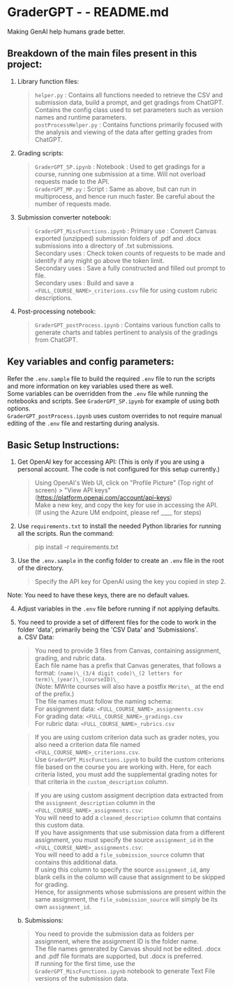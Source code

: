 # GraderGPT - - README.md

Making GenAI help humans grade better.

## Breakdown of the main files present in this project:
1. Library function files:
   > `helper.py` : Contains all functions needed to retrieve the CSV and submission data, build a prompt, and get gradings from ChatGPT.  
                   Contains the config class used to set parameters such as version names and runtime parameters.  
   > `postProcessHelper.py` : Contains functions primarily focused with the analysis and viewing of the data after getting grades from ChatGPT.  

2. Grading scripts:
   > `GraderGPT_SP.ipynb` : Notebook : Used to get gradings for a course, running one submission at a time. Will not overload requests made to the API.  
   > `GraderGPT_MP.py` : Script : Same as above, but can run in multiprocess, and hence run much faster. Be careful about the number of requests made.  

3. Submission converter notebook:
   > `GraderGPT_MiscFunctions.ipynb` : Primary use : Convert Canvas exported (unzipped) submission folders of .pdf and .docx submissions into a directory of .txt submissions.  
                                 Secondary uses : Check token counts of requests to be made and identify if any might go above the token limit.  
                                 Secondary uses : Save a fully constructed and filled out prompt to file.  
                                 Secondary uses : Build and save a `<FULL_COURSE_NAME>_criterions.csv` file for using custom rubric descriptions.  

4. Post-processing notebook:
   > `GraderGPT_postProcess.ipynb` : Contains various function calls to generate charts and tables pertinent to analysis of the gradings from ChatGPT.

## Key variables and config parameters: 
Refer the `.env.sample` file to build the required `.env` file to run the scripts and more information on key variables used there as well.  
Some variables can be overridden from the `.env` file while running the notebooks and scripts. See `GraderGPT_SP.ipynb` for example of using both options.  
`GraderGPT_postProcess.ipynb` uses custom overrides to not require manual editing of the `.env` file and restarting during analysis.  

## Basic Setup Instructions:
1. Get OpenAI key for accessing API:
(This is only if you are using a personal account. The code is not configured for this setup currently.)
   > Using OpenAI's Web UI, click on "Profile Picture" (Top right of screen) > "View API keys" (https://platform.openai.com/account/api-keys)  
   > Make a new key, and copy the key for use in accessing the API.  
(If using the Azure UM endpoint, please ref ____ for steps)

2. Use `requirements.txt` to install the needed Python libraries for running all the scripts.
Run the command: 
   > pip install -r requirements.txt

3. Use the `.env.sample` in the config folder to create an `.env` file in the root of the directory. 
   > Specify the API key for OpenAI using the key you copied in step 2.
   <!-- > Specify the settings for DB key using values from the `database-research_ro.json` file. -->
Note: You need to have these keys, there are no default values.

4. Adjust variables in the `.env` file before running if not applying defaults.

5. You need to provide a set of different files for the code to work in the folder 'data', primarily being the 'CSV Data' and 'Submissions'.  
   a. CSV Data:  
   > You need to provide 3 files from Canvas, containing assignment, grading, and rubric data.  
   > Each file name has a prefix that Canvas generates, that follows a format: `(name)\_(3/4 digit code)\_(2 letters for term)\_(year)\_(courseID)\_`  
      (Note: MWrite courses will also have a postfix `MWrite\_` at the end of the prefix.)  
      The file names must follow the naming schema:  
         For assignment data: `<FULL_COURSE_NAME>_assignments.csv`  
         For grading data: `<FULL_COURSE_NAME>_gradings.csv`  
         For rubric data: `<FULL_COURSE_NAME>_rubrics.csv`  

   > If you are using custom criterion data such as grader notes, you also need a criterion data file named `<FULL_COURSE_NAME>_criterions.csv`.  
      Use `GraderGPT_MiscFunctions.ipynb` to build the custom criterions file based on the course you are working with.
      > Here, for each criteria listed, you must add the supplemental grading notes for that criteria in the `custom_description` column.  
   
   > If you are using custom assigment decription data extracted from the `assignment_description` column in the `<FULL_COURSE_NAME>_assignments.csv`:  
   You will need to add a `cleaned_description` column that contains this custom data.  
   > If you have assignments that use submission data from a different assignment, you must specify the source `assignment_id` in the `<FULL_COURSE_NAME>_assignments.csv`:  
   You will need to add a `file_submission_source` column that contains this additional data.  
   If using this column to specify the source `assignment_id`, any blank cells in the column will cause that assignment to be skipped for grading.  
   Hence, for assignments whose submissions are present within the same assignment, the `file_submission_source` will simply be its own `assignment_id`.

   b. Submissions:  
   > You need to provide the submission data as folders per assignment, where the assignment ID is the folder name.  
   The file names generated by Canvas should not be edited. .docx and .pdf file formats are supported, but .docx is preferred.  
   If running for the first time, use the `GraderGPT_MiscFunctions.ipynb` notebook to generate Text File versions of the submission data.  
